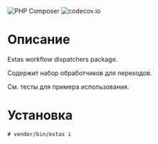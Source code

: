 ![PHP Composer](https://github.com/jeyroik/extas-workflow-dispatchers/workflows/PHP%20Composer/badge.svg?branch=master&event=push)
![codecov.io](https://codecov.io/gh/jeyroik/extas-workflow-dispatchers/coverage.svg?branch=master)

# Описание

Extas workflow dispatchers package.

Содержит набор обработчиков для переходов.

См. тесты для примера использования.

# Установка

`# vendor/bin/extas i`
